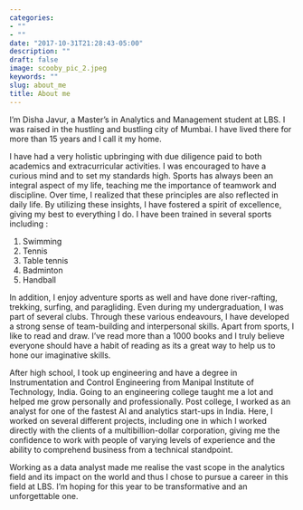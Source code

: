 ```yaml
---
categories:
- ""
- ""
date: "2017-10-31T21:28:43-05:00"
description: ""
draft: false
image: scooby_pic_2.jpeg
keywords: ""
slug: about_me
title: About me
---
```



I’m Disha Javur, a Master’s in Analytics and Management student at LBS. I was raised in the hustling and bustling city of Mumbai. I have lived there for more than 15 years and I call it my home. 

I have had a very holistic upbringing with due diligence paid to both academics and extracurricular activities. I was encouraged to have a curious mind and to set my standards high. Sports has always been an integral aspect of my life, teaching me the importance of teamwork and discipline. Over time, I realized that these principles are also reflected in daily life. By utilizing these insights, I have fostered a spirit of excellence, giving my best to everything I do. I have been trained in several sports including : 

1. Swimming
2. Tennis 
3. Table tennis
4. Badminton 
5. Handball

In addition, I enjoy adventure sports as well and have done river-rafting, trekking, surfing, and paragliding. Even during my undergraduation, I was part of several clubs. Through these various endeavours, I have developed a strong sense of team-building and interpersonal skills. Apart from sports, I like to read and draw. I’ve read more than a 1000 books and I truly believe everyone should have a habit of reading as its a great way to help us to hone our imaginative skills. 

After high school, I took up engineering and have a degree in Instrumentation and Control Engineering from Manipal Institute of Technology, India. Going to an engineering college taught me a lot and helped me grow personally and professionally. Post college, I worked as an analyst for one of the fastest AI and analytics start-ups in India. Here, I worked on several different projects, including one in which I worked directly with the clients of a multibillion-dollar corporation, giving me the confidence to work with people of varying levels of experience and the ability to comprehend business from a technical standpoint. 

Working as a data analyst made me realise the vast scope in the analytics field and its impact on the world and thus I chose to pursue a career in this field at LBS. I’m hoping for this year to be transformative and an unforgettable one.

